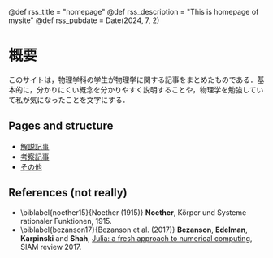 @def rss_title = "homepage"
@def rss_description = "This is homepage of mysite"
@def rss_pubdate = Date(2024, 7, 2)

# 概要

<!--\tableofcontents you can use \toc as well -->

このサイトは，物理学科の学生が物理学に関する記事をまとめたものである．基本的に，分かりにくい概念を分かりやすく説明することや，物理学を勉強していて私が気になったことを文字にする．


## Pages and structure

* [解説記事](/menu1/)
* [考察記事](/menu2/)
* [その他](/menu3/)

## References (not really)

* \biblabel{noether15}{Noether (1915)} **Noether**,  Körper und Systeme rationaler Funktionen, 1915.
* \biblabel{bezanson17}{Bezanson et al. (2017)} **Bezanson**, **Edelman**, **Karpinski** and **Shah**, [Julia: a fresh approach to numerical computing](https://julialang.org/research/julia-fresh-approach-BEKS.pdf), SIAM review 2017.


